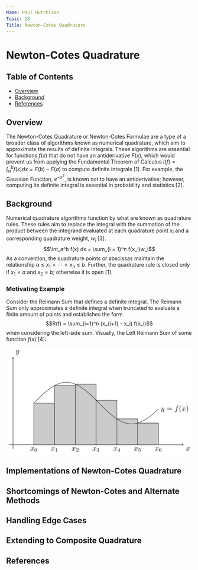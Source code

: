 ```yaml
---
Name: Paul Hutchison
Topic: 28
Title: Newton-Cotes Quadrature
---
```


# Newton-Cotes Quadrature

## Table of Contents

- [Overview](#overview)
- [Background](#background)
- [References](#references)

## Overview

The Newton-Cotes Quadrature or Newton-Cotes Formulae are a type of a broader class of algorithms known as numerical quadrature, which aim to approximate the results of definite integrals. These algorithms are essential for functions $f(x)$ that do not have an antiderivative $F(x)$, which would prevent us from applying the Fundamental Theorem of Calculus $I(f) = \int_a^b f(x)dx = F(b) - F(a)$ to compute definite integrals [1]. For example, the Gaussian Function, $e^{-x^2}$, is known not to have an antiderivative; however, computing its definite integral is essential in probability and statistics [2].

## Background

Numerical quadrature algorithms function by what are known as quadrature rules. These rules aim to replace the integral with the summation of the product between the integrand evaluated at each quadrature point $x_i$ and a corresponding quadrature weight, $w_i$ [3].
$$\int_a^b f(x) dx = \sum_{i = 1}^n f(x_i)w_i$$
As a convention, the quadrature points or abscissas maintain the relationship $a\leq x_1 < \cdots < x_n \leq b$. Further, the quadrature rule is closed only if $x_1 = a$ and $x_2 = b$; otherwise it is open [1].


### Motivating Example

Consider the Reimann Sum that defines a definite integral. The Reimann Sum only approximates a definite integral when truncated to evaluate a finite amount of points and establishes the form
$$R(f) = \sum_{i=1}^n (x_{i+1} - x_i) f(x_i)$$
when considering the left-side sum. Visually, the Left Reimann Sum of some function $f(x)$ [4]:

![](LHRS.jpg)

## Implementations of Newton-Cotes Quadrature

## Shortcomings of Newton-Cotes and Alternate Methods

## Handling Edge Cases

## Extending to Composite Quadrature

## References
